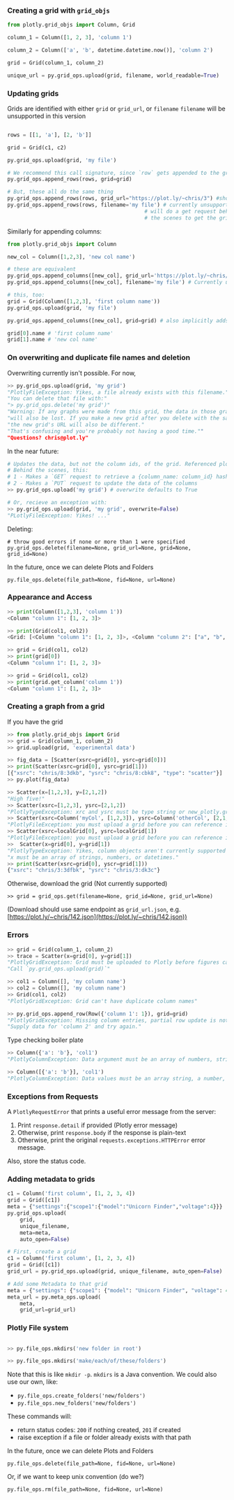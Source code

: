 ### Creating a grid with `grid_objs`

```python
from plotly.grid_objs import Column, Grid

column_1 = Column([1, 2, 3], 'column 1')

column_2 = Column(['a', 'b', datetime.datetime.now()], 'column 2')

grid = Grid(column_1, column_2)

unique_url = py.grid_ops.upload(grid, filename, world_readable=True)
```

### Updating grids

Grids are identified with either `grid` or `grid_url`, or `filename`
`filename` will be unsupported in this version
```python

rows = [[1, 'a'], [2, 'b']]

grid = Grid(c1, c2)

py.grid_ops.upload(grid, 'my file')

# We recommend this call signature, since `row` gets appended to the grid
py.grid_ops.append_rows(rows, grid=grid)

# But, these all do the same thing
py.grid_ops.append_rows(rows, grid_url="https://plot.ly/~chris/3") #shortcut
py.grid_ops.append_rows(rows, filename='my file') # currently unsupported.
                                            # will do a get request behind
                                            # the scenes to get the grid_id
```

Similarly for appending columns:
```python
from plotly.grid_objs import Column

new_col = Column([1,2,3], 'new col name')

# these are equivalent
py.grid_ops.append_columns([new_col], grid_url='https://plot.ly/~chris/3')
py.grid_ops.append_columns([new_col], filename='my file') # Currently unsupported

# this, too:
grid = Grid(Column([1,2,3], 'first column name'))
py.grid_ops.upload(grid, 'my file')

py.grid_ops.append_columns([new_col], grid=grid) # also implicitly adds new_col to grid

grid[0].name # 'first column name'
grid[1].name # 'new col name'
```


### On overwriting and duplicate file names and deletion

Overwriting currently isn't possible. For now,
```python
>> py.grid_ops.upload(grid, 'my grid')
"PlotlyFileException: Yikes, a file already exists with this filename."
"You can delete that file with:"
"> py.grid_ops.delete('my grid')"
"Warning: If any graphs were made from this grid, the data in those graphs"
"will also be lost. If you make a new grid after you delete with the same filename, "
"the new grid's URL will also be different."
"That's confusing and you're probably not having a good time.""
"Questions? chris@plot.ly"
```

In the near future:
```python
# Updates the data, but not the column ids, of the grid. Referenced plots don't break.
# Behind the scenes, this:
# 1 - Makes a `GET` request to retrieve a {column_name: column_id} hash
# 2 - Makes a `PUT` request to update the data of the columns
>> py.grid_ops.upload('my grid') # overwrite defaults to True

# Or, recieve an exception with:
>> py.grid_ops.upload(grid, 'my grid', overwrite=False)
"PLotlyFileException: Yikes! ..."
```

Deleting:

```
# throw good errors if none or more than 1 were specified
py.grid_ops.delete(filename=None, grid_url=None, grid=None, grid_id=None)
```

In the future, once we can delete Plots and Folders

```
py.file_ops.delete(file_path=None, fid=None, url=None)
```


### Appearance and Access

```python
>> print(Column([1,2,3], 'column 1'))
<Column "column 1": [1, 2, 3]>
```

```python
>> print(Grid(col1, col2))
<Grid: [<Column "column 1": [1, 2, 3]>, <Column "column 2": ["a", "b", "c"]>]>
```

```python
>> grid = Grid(col1, col2)
>> print(grid[0])
<Column "column 1": [1, 2, 3]>
```

```python
>> grid = Grid(col1, col2)
>> print(grid.get_column('column 1'))
<Column "column 1": [1, 2, 3]>
```

### Creating a graph from a grid

If you have the grid
```python
>> from plotly.grid_objs import Grid
>> grid = Grid(column_1, column_2)
>> grid.upload(grid, 'experimental data')

>> fig_data = [Scatter(xsrc=grid[0], ysrc=grid[0])]
>> print(Scatter(xsrc=grid[0], ysrc=grid[1]))
[{"xsrc": "chris/8:3dkb", "ysrc": "chris/8:cbk8", "type": "scatter"}]
>> py.plot(fig_data)

>> Scatter(x=[1,2,3], y=[2,1,2])
"High five!"
>> Scatter(xsrc=[1,2,3], ysrc=[2,1,2])
"PlotlyTypeException: xrc and ysrc must be type string or new_plotly.grid_obj.Column"
>> Scatter(xsrc=Column('myCol', [1,2,3]), ysrc=Column('otherCol', [2,1,2]))
"PlotlyFileException: you must upload a grid before you can reference it in plots"
>> Scatter(xsrc=localGrid[0], ysrc=localGrid[1])
"PlotlyFileException: you must upload a grid before you can reference it in plots"
>>  Scatter(x=grid[0], y=grid[1])
"PlotlyTypeException: Yikes, column objects aren't currently supported here."
"x must be an array of strings, numbers, or datetimes."
>> print(Scatter(xsrc=grid[0], yscr=grid[1]))
{"xsrc": "chris/3:3dfbk", "ysrc": "chris/3:dk3c"}
```

Otherwise, download the grid (Not currently supported)
```
>> grid = grid_ops.get(filename=None, grid_id=None, grid_url=None)
```

(Download should use same endpoint as `grid_url.json`, e.g. [https://plot.ly/~chris/142.json](https://plot.ly/~chris/142.json))

### Errors
```python
>> grid = Grid(column_1, column_2)
>> trace = Scatter(x=grid[0], y=grid[1])
"PlotlyGridException: Grid must be uploaded to Plotly before figures can be created."
"Call `py.grid_ops.upload(grid)`"
```

```python
>> col1 = Column([], 'my column name')
>> col2 = Column([], 'my column name')
>> Grid(col1, col2)
"PlotlyGridException: Grid can't have duplicate column names"
```

```python
>> py.grid_ops.append_row(Row({'column 1': 1}), grid=grid)
"PlotlyGridException: Missing column entries, partial row update is not supported."
"Supply data for 'column 2' and try again."
```

Type checking boiler plate
```python
>> Column({'a': 'b'}, 'col1')
"PlotlyColumnException: Data argument must be an array of numbers, strings, Nones, or datetimes"
```

```python
>> Column([{'a': 'b'}], 'col1')
"PlotlyColumnException: Data values must be an array string, a number, Nones, or a datetime"
```

### Exceptions from Requests
A `PlotlyRequestError` that prints a useful error message from the server:
1. Print `response.detail` if provided (Plotly error message)
2. Otherwise, print `response.body` if the response is plain-text
3. Otherwise, print the original `requests.exceptions.HTTPError` error message.

Also, store the status code.


### Adding metadata to grids

```python
c1 = Column('first column', [1, 2, 3, 4])
grid = Grid([c1])
meta = {"settings":{"scope1":{"model":"Unicorn Finder","voltage":4}}}
py.grid_ops.upload(
    grid,
    unique_filename,
    meta=meta,
    auto_open=False)
```

```python
# First, create a grid
c1 = Column('first column', [1, 2, 3, 4])
grid = Grid([c1])
grid_url = py.grid_ops.upload(grid, unique_filename, auto_open=False)

# Add some Metadata to that grid
meta = {"settings": {"scope1": {"model": "Unicorn Finder", "voltage": 4}}}
meta_url = py.meta_ops.upload(
    meta,
    grid_url=grid_url)
```

### Plotly File system

```python

>> py.file_ops.mkdirs('new folder in root')

>> py.file_ops.mkdirs('make/each/of/these/folders')
```

Note that this is like `mkdir -p`. `mkdirs` is a Java convention.
We could also use our own, like:

- `py.file_ops.create_folders('new/folders')`
- `py.file_ops.new_folders('new/folders')`

These commands will:
- return status codes: `200` if nothing created, `201` if created
- raise exception if a file or folder already exists with that path


In the future, once we can delete Plots and Folders

```
py.file_ops.delete(file_path=None, fid=None, url=None)
```

Or, if we want to keep unix convention (do we?)
```
py.file_ops.rm(file_path=None, fid=None, url=None)
```
